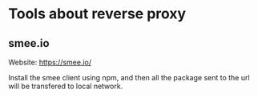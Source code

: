 # Tools about reverse proxy

## smee.io

Website: <https://smee.io/>

Install the smee client using npm, and then all the package sent to the url will be transfered to local network.